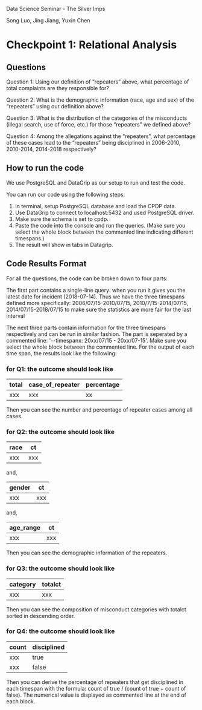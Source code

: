 Data Science Seminar - The Silver Imps

Song Luo, Jing Jiang, Yuxin Chen

# Checkpoint 1: Relational Analysis
## Questions

Question 1: Using our definition of “repeaters” above, what percentage of total complaints are they responsible for?

Question 2: What is the demographic information (race, age and sex) of the “repeaters” using our definition above?

Question 3: What is the distribution of the categories of the misconducts (illegal search, use of force, etc.) for those “repeaters” we defined above?

Question 4: Among the allegations against the “repeaters”, what percentage of these cases lead to the “repeaters” being disciplined in 2006-2010, 2010-2014, 2014-2018 respectively?

## How to run the code
We use PostgreSQL and DataGrip as our setup to run and test the code.

You can run our code using the following steps:
1. In terminal, setup PostgreSQL database and load the CPDP data.
2. Use DataGrip to connect to localhost:5432 and used PostgreSQL driver.
3. Make sure the schema is set to cpdp.
4. Paste the code into the console and run the queries. (Make sure you select the whole block between the commented line indicating different timespans.)
5. The result will show in tabs in Datagrip.


## Code Results Format
For all the questions, the code can be broken down to four parts:

The first part contains a single-line query: when you run it gives you the latest date for incident (2018-07-14). Thus we have the three timespans defined more specifically: 2006/07/15-2010/07/15, 2010/7/15-2014/07/15, 2014/07/15-2018/07/15 to make sure the statistics are more fair for the last interval

The next three parts contain information for the three timespans respectively and can be run in similar fashion. The part is seperated by a commented line: '--timespanx: 20xx/07/15 - 20xx/07-15'. Make sure you select the whole block between the commented line. For the output of each time span, the results look like the following:

### for Q1: the outcome should look like

| total | case_of_repeater | percentage |
| ---- | ---- | ---- |
| xxx | xxx | xx |

Then you can see the number and percentage of repeater cases among all cases.

### for Q2: the outcome should look like


| race | ct|
| ---- | ---- |
| xxx | xxx |

and, 

| gender | ct|
| ---- | ---- |
| xxx | xxx |

and, 

| age_range | ct|
| ---- | ---- |
| xxx | xxx |

Then you can see the demographic information of the repeaters.

### for Q3: the outcome should look like

| category | totalct|
| ---- | ---- |
| xxx | xxx |

Then you can see the composition of misconduct categories with totalct sorted in descending order.

### for Q4: the outcome should look like 

| count | disciplined|
| ---- | ---- |
| xxx | true |
| xxx | false |

Then you can derive the percentage of repeaters that get disciplined in each timespan with the formula: count of true / (count of true + count of false). The numerical value is displayed as commented line at the end of each block.



